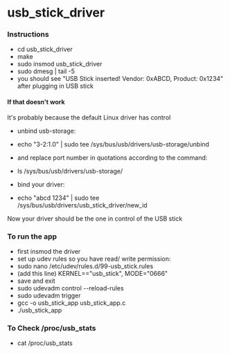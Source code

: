 # usb_stick_driver

### Instructions
- cd usb_stick_driver
- make
- sudo insmod usb_stick_driver
- sudo dmesg | tail -5
- you should see "USB Stick inserted! Vendor: 0xABCD, Product: 0x1234" after plugging in USB stick 

#### If that doesn't work
It's probably because the default Linux driver has control
- unbind usb-storage: 
- echo "3-2:1.0" | sudo tee /sys/bus/usb/drivers/usb-storage/unbind 
- and replace port number in quotations according to the command: 
- ls /sys/bus/usb/drivers/usb-storage/

- bind your driver: 
- echo "abcd 1234" | sudo tee /sys/bus/usb/drivers/usb_stick_driver/new_id 

Now your driver should be the one in control of the USB stick

### To run the app
- first insmod the driver
- set up udev rules so you have read/ write permission:
- sudo nano /etc/udev/rules.d/99-usb_stick.rules
- (add this line) KERNEL=="usb_stick", MODE="0666"
- save and exit
- sudo udevadm control --reload-rules
- sudo udevadm trigger
- gcc -o usb_stick_app usb_stick_app.c
- ./usb_stick_app

### To Check /proc/usb_stats
- cat /proc/usb_stats